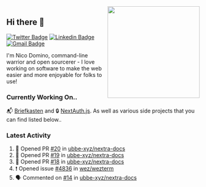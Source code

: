 <img align="right" src="https://user-images.githubusercontent.com/7415984/172472491-91b16eac-fa22-4ecf-92df-d687139fd1f9.gif" width="240" />

## Hi there 👋

[![Twitter Badge](https://img.shields.io/badge/-@ndom91-1ca0f1?style=flat-square&labelColor=1ca0f1&logo=twitter&logoColor=white&link=https://twitter.com/ndom91)](https://twitter.com/ndom91) [![Linkedin Badge](https://img.shields.io/badge/-ndom91-blue?style=flat-square&logo=Linkedin&logoColor=white&link=https://www.linkedin.com/in/ndom91/)](https://www.linkedin.com/in/ndom91/) [![Gmail Badge](https://img.shields.io/badge/-yo@ndo.dev-c14438?style=flat-square&logo=mail.ru&logoColor=white&link=mailto:yo@ndo.dev)](mailto:yo@ndo.dev)

I'm Nico Domino, command-line warrior and open sourcerer - I love working on software to make the web easier and more enjoyable for folks to use! 

### Currently Working On..

📬 [Briefkasten](https://briefkastenhq.com) and 🔒 [NextAuth.js](https://github.com/nextauthjs/next-auth). As well as various side projects that you can find listed below..

<!--START_SECTION_PROFILE_VIEWS:readme-info-->
<!--END_SECTION_PROFILE_VIEWS:readme-info-->

<!--START_SECTION_DAILY_COMMIT:readme-info-->
<!--END_SECTION_DAILY_COMMIT:readme-info-->

<!--START_SECTION_WEEKLY_COMMIT:readme-info-->
<!--END_SECTION_WEEKLY_COMMIT:readme-info-->

### Latest Activity

<!--START_SECTION:activity-->
1. 💪 Opened PR [#20](https://github.com/ubbe-xyz/nextra-docs/pull/20) in [ubbe-xyz/nextra-docs](https://github.com/ubbe-xyz/nextra-docs)
2. 💪 Opened PR [#19](https://github.com/ubbe-xyz/nextra-docs/pull/19) in [ubbe-xyz/nextra-docs](https://github.com/ubbe-xyz/nextra-docs)
3. 💪 Opened PR [#18](https://github.com/ubbe-xyz/nextra-docs/pull/18) in [ubbe-xyz/nextra-docs](https://github.com/ubbe-xyz/nextra-docs)
4. ❗ Opened issue [#4836](https://github.com/wez/wezterm/issues/4836) in [wez/wezterm](https://github.com/wez/wezterm)
5. 🗣 Commented on [#14](https://github.com/ubbe-xyz/nextra-docs/pull/14#issuecomment-1903871230) in [ubbe-xyz/nextra-docs](https://github.com/ubbe-xyz/nextra-docs)
<!--END_SECTION:activity-->
